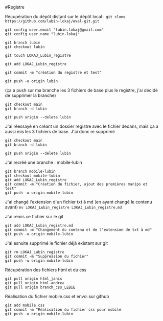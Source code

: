 #Registre 

Récupération du dépôt distant sur le dépôt local : `git clone https://github.com/lubin-lokaj/eval-git.git`
```shell
git config user.email "lubin.lokaj@gmail.com"   
git config user.name "lubin-lokaj"
```

```shell
git branch lubin   
git checkout lubin   

git touch LOKAJ_Lubin_registre 

git add LOKAJ_Lubin_registre

git commit -m "création du registre et test"

git push -u origin lubin   
``` 
(ça a push sur ma branche les 3 fichiers de base plus le registre, j'ai décidé de supprimer la branche)   

```shell
git checkout main   
git branch -d lubin   

git push origin --delete lubin   
```

J'ai réessayé en créant un dossier registre avec le fichier dedans, mais ça a aussi mis les 3 fichiers de base. J'ai donc re supprimé   

```shell
git checkout main   
git branch -d lubin   

git push origin --delete lubin   
```

J'ai recréé une branche : mobile-lubin   

```shell
git branch mobile-lubin   
git checkout mobile-lubin   
git add LOKAJ_Lubin_registre   
git commit -m "Création du fichier, ajout des premières manips et test"   
git push -u origin mobile-lubin   
```

J'ai changé l'extension d'un fichier txt à md (en ayant changé le contenu avant) `mv LOKAJ_Lubin_registre LOKAJ_Lubin_registre.md`

J'ai remis ce fichier sur le git

```shell
git add LOKAJ_Lubin_registre.md
git commit -m "Changement du contenu et de l'extension de txt à md"
git push -u origin mobile-lubin
```

J'ai esnuite supprimé le fichier déjà existant sur git

```shell
git rm LOKAJ_Lubin_registre
git commit -m "Suppression du fichier"
git push -u origin mobile-lubin
```

Récupération des fichiers html et du css 

```shell
git pull origin html_janis
git pull origin html-andrea
git pull origin branch_css_LEBIE
```

Réalisation du fichier mobile.css et envoi sur github

```shell
git add mobile.css
git commit -m "Réalisation du fichier css pour mobile
git push -u origin mobile-lubin
```
